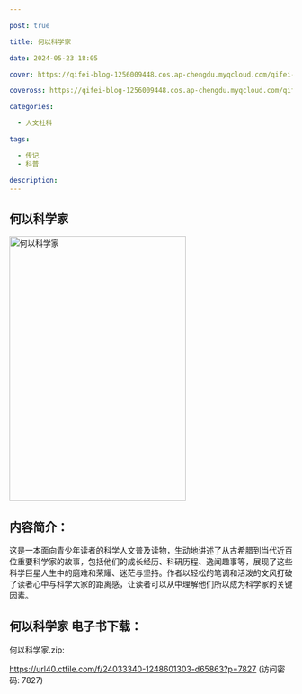 ```yaml
---

post: true

title: 何以科学家

date: 2024-05-23 18:05

cover: https://qifei-blog-1256009448.cos.ap-chengdu.myqcloud.com/qifei-blog/66207cac0ea9cb140366bb92.jpg

coveross: https://qifei-blog-1256009448.cos.ap-chengdu.myqcloud.com/qifei-blog/66207cac0ea9cb140366bb92.jpg

categories:

  - 人文社科

tags:

  - 传记
  - 科普

description:
---
```


## 何以科学家
<img alt="何以科学家 " class="aligncenter loading" data-was-processed="true" decoding="async" fetchpriority="high" height="471" src="https://qifei-blog-1256009448.cos.ap-chengdu.myqcloud.com/qifei-blog/66207cac0ea9cb140366bb92.jpg " style="cursor: zoom-in;" width="314"/>

## 内容简介：

这是一本面向青少年读者的科学人文普及读物，生动地讲述了从古希腊到当代近百位重要科学家的故事，包括他们的成长经历、科研历程、逸闻趣事等，展现了这些科学巨星人生中的磨难和荣耀、迷茫与坚持。作者以轻松的笔调和活泼的文风打破了读者心中与科学大家的距离感，让读者可以从中理解他们所以成为科学家的关键因素。

## 何以科学家 电子书下载：
何以科学家.zip: 

https://url40.ctfile.com/f/24033340-1248601303-d65863?p=7827 (访问密码: 7827)
